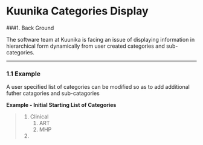 # Kuunika Categories Display

###1. Back Ground

The software team at Kuunika is facing an issue of displaying information in hierarchical form dynamically from user created categories and sub-categories.

---

### 1.1 Example

A user specified list of categories can be modified so as to add additional futher catagories and sub-catagories

**Example - Initial Starting List of Categories**

> 1. Clinical
>    1. ART
>    2. MHP
> 2. 





